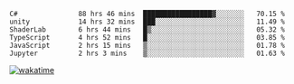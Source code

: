 <!--START_SECTION:waka-->

```text
C#               88 hrs 46 mins  █████████████████▓░░░░░░░   70.15 %
unity            14 hrs 32 mins  ███░░░░░░░░░░░░░░░░░░░░░░   11.49 %
ShaderLab        6 hrs 44 mins   █▒░░░░░░░░░░░░░░░░░░░░░░░   05.32 %
TypeScript       4 hrs 52 mins   █░░░░░░░░░░░░░░░░░░░░░░░░   03.85 %
JavaScript       2 hrs 15 mins   ▒░░░░░░░░░░░░░░░░░░░░░░░░   01.78 %
Jupyter          2 hrs 3 mins    ▒░░░░░░░░░░░░░░░░░░░░░░░░   01.63 %
```

<!--END_SECTION:waka-->
[![wakatime](https://wakatime.com/badge/user/6c2f442e-41b4-42e3-bc06-d5d8203ad1da.svg)](https://wakatime.com/@6c2f442e-41b4-42e3-bc06-d5d8203ad1da)
